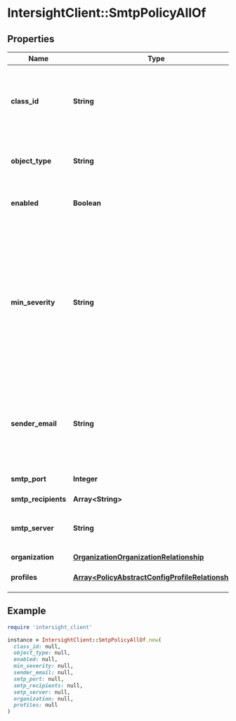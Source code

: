 # IntersightClient::SmtpPolicyAllOf

## Properties

| Name | Type | Description | Notes |
| ---- | ---- | ----------- | ----- |
| **class_id** | **String** | The fully-qualified name of the instantiated, concrete type. This property is used as a discriminator to identify the type of the payload when marshaling and unmarshaling data. | [default to &#39;smtp.Policy&#39;] |
| **object_type** | **String** | The fully-qualified name of the instantiated, concrete type. The value should be the same as the &#39;ClassId&#39; property. | [default to &#39;smtp.Policy&#39;] |
| **enabled** | **Boolean** | If enabled, controls the state of the SMTP client service on the managed device. | [optional][default to true] |
| **min_severity** | **String** | Minimum fault severity level to receive email notifications. Email notifications are sent for all faults whose severity is equal to or greater than the chosen level. * &#x60;critical&#x60; - Minimum severity to report is critical. * &#x60;condition&#x60; - Minimum severity to report is informational. * &#x60;warning&#x60; - Minimum severity to report is warning. * &#x60;minor&#x60; - Minimum severity to report is minor. * &#x60;major&#x60; - Minimum severity to report is major. | [optional][default to &#39;critical&#39;] |
| **sender_email** | **String** | The email address entered here will be displayed as the from address (mail received from address) of all the SMTP mail alerts that are received. If not configured, the hostname of the server is used in the from address field. | [optional] |
| **smtp_port** | **Integer** | Port number used by the SMTP server for outgoing SMTP communication. | [optional][default to 25] |
| **smtp_recipients** | **Array&lt;String&gt;** |  | [optional] |
| **smtp_server** | **String** | IP address or hostname of the SMTP server. The SMTP server is used by the managed device to send email notifications. | [optional] |
| **organization** | [**OrganizationOrganizationRelationship**](OrganizationOrganizationRelationship.md) |  | [optional] |
| **profiles** | [**Array&lt;PolicyAbstractConfigProfileRelationship&gt;**](PolicyAbstractConfigProfileRelationship.md) | An array of relationships to policyAbstractConfigProfile resources. | [optional] |

## Example

```ruby
require 'intersight_client'

instance = IntersightClient::SmtpPolicyAllOf.new(
  class_id: null,
  object_type: null,
  enabled: null,
  min_severity: null,
  sender_email: null,
  smtp_port: null,
  smtp_recipients: null,
  smtp_server: null,
  organization: null,
  profiles: null
)
```

